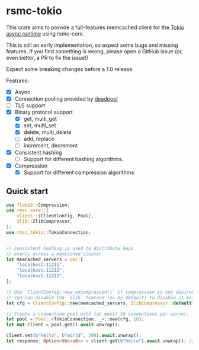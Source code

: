 # rsmc-tokio

This crate aims to provide a full-features memcached client for the
[Tokio async runtime](https://crates.io/crates/tokio) using rsmc-core.

This is still an early implementation, so expect some bugs and
missing features. If you find something is wrong, please open
a GitHub issue (or, even better, a PR to fix the issue!)

Expect some breaking changes before a 1.0 release.

Features:

- [x] Async
- [x] Connection pooling provided by [deadpool](https://crates.io/crates/deadpool)
- [ ] TLS support
- [x] Binary protocol support
  - [x] get, multi_get
  - [x] set, multi_set
  - [x] delete, multi_delete
  - [ ] add, replace
  - [ ] increment, decrement
- [x] Consistent hashing
  - [ ] Support for different hashing algorithms.
- [x] Compression
  - [x] Support for different compression algorithms.

## Quick start

```rust
use flate2::Compression;
use rmsc_core::{
    client::{ClientConfig, Pool},
    zlib::ZlibCompressor,
};
use rmsc_tokio::TokioConnection;


// Consistent hashing is used to distribute keys
// evenly across a memcached cluster.
let memcached_servers = vec![
    "localhost:11211",
    "localhost:11212",
    "localhost:11213",
];

// Use `ClientConfig::new_uncompressed()` if compression is not desired.
// You can disable the `zlib` feature (on by default) to disable it entirely.
let cfg = ClientConfig::new(memcached_servers, ZlibCompressor::default());

// Create a connection pool with (at most) 16 connections per server.
let pool = Pool::<TokioConnection, _>::new(cfg, 16);
let mut client = pool.get().await.unwrap();

client.set(b"hello", b"world", 300).await.unwrap();
let response: Option<Vec<u8>> = client.get(b"hello").await.unwrap(); // "world"
```
